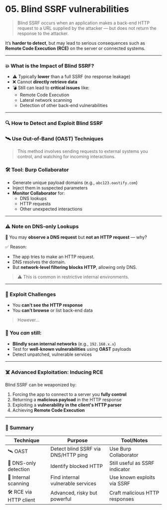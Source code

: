 # 05. Blind SSRF vulnerabilities

> Blind SSRF occurs when an application makes a back-end HTTP request to a URL supplied by the attacker — but does not return the response to the attacker.
> 

It’s **harder to detect**, but may lead to serious consequences such as **Remote Code Execution (RCE)** on the server or connected systems.

---

### 💥 What is the Impact of Blind SSRF?

- ⚠️ Typically **lower** than a full SSRF (no response leakage)
- ❌ Cannot **directly retrieve data**
- 💣 Still can lead to **critical issues** like:
    - Remote Code Execution
    - Lateral network scanning
    - Detection of other back-end vulnerabilities

---

### 🔍 How to Detect and Exploit Blind SSRF

### 🛰️ Use Out-of-Band (OAST) Techniques

> This method involves sending requests to external systems you control, and watching for incoming interactions.
> 

### 🛠️ Tool: **Burp Collaborator**

- Generate unique payload domains (e.g., `abc123.oastify.com`)
- Inject them in suspected parameters
- **Monitor Collaborator** for:
    - DNS lookups
    - HTTP requests
    - Other unexpected interactions

---

### ⚠️ Note on DNS-only Lookups

🧩 You may **observe a DNS request** but **not an HTTP request** — why?

✅ Reason:

- The app tries to make an HTTP request.
- DNS resolves the domain.
- But **network-level filtering blocks HTTP**, allowing only DNS.

> ⚠️ This is common in restrictive internal environments.
> 

---

### 🚧 Exploit Challenges

- You **can’t see the HTTP response**
- You **can’t browse** or list back-end data

> However...
> 

### 🧪 You *can* still:

- **Blindly scan internal networks** (e.g., `192.168.x.x`)
- Test for **well-known vulnerabilities** using **OAST** payloads
- Detect unpatched, vulnerable services

---

### ☠️ Advanced Exploitation: Inducing RCE

Blind SSRF can be weaponized by:

1. Forcing the app to connect to a server you **fully control**
2. Returning a **malicious payload** in the HTTP response
3. Exploiting a **vulnerability in the client's HTTP parser**
4. Achieving **Remote Code Execution**

---

### 📌 Summary

| Technique | Purpose | Tool/Notes |
| --- | --- | --- |
| 🛰️ OAST | Detect blind SSRF via DNS/HTTP ping | Use Burp Collaborator |
| 🔎 DNS-only detection | Identify blocked HTTP | Still useful as SSRF indicator |
| 🧪 Internal scanning | Find internal vulnerable services | Use known exploits via SSRF |
| 🛠️ RCE via HTTP client | Advanced, risky but powerful | Craft malicious HTTP responses |
